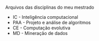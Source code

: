 Arquivos das disciplinas do meu mestrado

- IC - Inteligência computacional
- PAA - Projeto e análise de algoritmos
- CE - Computação evolutiva
- MD - Mineração de dados
